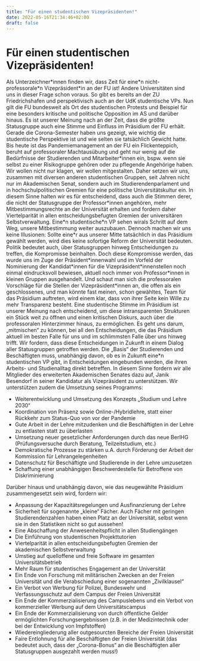 ```yaml
---
title: "Für einen studentischen Vizepräsidenten!"
date: 2022-05-16T21:34:46+02:00
draft: false
---
```


# Für einen studentischen Vizepräsidenten!

Als Unterzeichner\*innen finden wir, dass Zeit für eine\*n nicht-professorale\*n Vizepräsident\*in an der FU ist!
Andere Universitäten sind uns in dieser Frage schon voraus. So gibt es bereits an der ZU Friedrichshafen und perspektivisch auch an der UdK studentische VPs. Nun gilt die FU bundesweit als Ort des studentischen Protests und Beispiel für eine besonders kritische und politische Opposition im
AS und darüber hinaus. Es ist unserer Meinung nach an der Zeit, dass die größte Statusgruppe auch
eine Stimme und Einfluss im Präsidium der FU erhält.
Gerade die Corona-Semester haben uns gezeigt, wie wichtig die studentische Perspektive ist und wie
selten sie tatsächlich Gewicht hatte. Bis heute ist das Pandemiemanagement an der FU ein
Flickenteppich, beruht auf professoraler Machtausübung und geht nur wenig auf die Bedürfnisse der
Studierenden und Mitarbeiter\*innen ein, bspw. wenn sie selbst zu einer Risikogruppe gehören oder zu
pflegende Angehörige haben.
Wir wollen nicht nur klagen, wir wollen mitgestalten. Daher setzen wir uns, zusammen mit diversen
anderen studentischen Gruppen, seit Jahren nicht nur im Akademischen Senat, sondern auch im
Studierendenparlament und in hochschulpolitischen Gremien für eine politische Universitätskultur ein.
In diesem Sinne halten wir es für entscheidend, dass auch die Stimmen derer, die nicht der
Statusgruppe der Professor\*innen angehören, mehr Mitbestimmungsrechte an der Universität erhalten
und fordern daher Viertelparität in allen entscheidungsbefugten Gremien der universitären
Selbstverwaltung. Eine\*n studentische\*n VP sehen wirals Schritt auf dem Weg, unsere Mitbestimmung weiter auszubauen.
Dennoch machen wir uns keine Illusionen: Sollte eine\*r aus unserer Mitte tatsächlich in das Präsidium gewählt werden, wird dies keine sofortige Reform der Universität bedeuten. Politik bedeutet auch, über Statusgruppen hinweg Entscheidungen zu treffen, die Kompromisse beinhalten.
Doch diese Kompromisse werden, das wurde uns im Zuge der Präsident\*innenwahl und im Vorfeld der
Nominierung der Kandidat\*innen für die Vizepräsident\*innenstellen noch einmal eindrucksvoll bewiesen, aktuell noch immer von Professor\*innen in kleinen Gruppen ausgehandelt. Und schaut man sich die professoralen Vorschläge für die Stellen der Vizepräsident\*innen an, die offen als ein geschlossenes, und man könnte fast meinen, schon gewähltes, Team für das Präsidium auftreten, wird
einem klar, dass von ihrer Seite kein Wille zu mehr Transparenz besteht.
Eine studentische Stimme im Präsidium ist unserer Meinung nach entscheidend, um diese
intransparenten Strukturen ein Stück weit zu öffnen und einen kritischen Diskurs, auch über die
professoralen Hinterzimmer hinaus, zu ermöglichen. Es geht uns darum, „mitmischen“ zu können, bei
all den Entscheidungen, die das Präsidium aktuell im besten Falle für uns und im schlimmsten Falle
über uns hinweg trifft. Wir fordern, dass diese Entscheidungen in Zukunft in einem Dialog aller Statusgruppen getroffen werden. Die „Basis“ der Studierenden und Beschäftigten muss, unabhängig davon, ob es in Zukunft
eine\*n studentischen VP gibt, in Entscheidungen eingebunden werden, die ihren Arbeits- und Studienalltag direkt betreffen.
In diesem Sinne fordern wir alle Mitglieder des erweiterten Akademischen Senates dazu auf, Janik
Besendorf in seiner Kandidatur als Vizepräsident zu unterstützen. Wir unterstützen zudem die
Umsetzung seines Programms:
- Weiterentwicklung und Umsetzung des Konzepts „Studium und Lehre 2030“
- Koordination von Präsenz sowie Online-/Hybridlehre, statt einer Rückkehr zum Status-Quo
von vor der Pandemie
- Gute Arbeit in der Lehre mitzudenken und die Beschäftigten in der Lehre zu entlasten statt zu
überlasten
- Umsetzung neuer gesetzlicher Anforderungen durch das neue BerlHG (Prüfungsversuche
durch Beratung, Teilzeitstudium, etc.)
- Demokratische Prozesse zu stärken u.A. durch Förderung der Arbeit der Kommission für
Lehrangelegenheiten
- Datenschutz für Beschäftigte und Studierende in der Lehre umzusetzen
- Schaffung einer unabhängigen Beschwerdestelle für Betroffene von Diskriminierung

Darüber hinaus und unabhängig davon, wie das neugewählte Präsidium zusammengesetzt sein wird,
fordern wir:

- Anpassung der Kapazitätsregelungen und Ausfinanzierung der Lehre
- Sicherheit für sogenannte „kleine“ Fächer. Auch Fächer mit geringen Studierendenzahlen
haben einen Platz an der Universität, selbst wenn sie in den Statistiken nicht so gut aussehen!
- Eine Abschaffung der Anwesenheitspflicht in allen Studiengängen
- Die Einführung von studentischen Projekttutorien
- Viertelparität in allen entscheidungsbefugten Gremien der akademischen Selbstverwaltung
- Umstieg auf quelloffene und freie Software im gesamten Universitätsbetrieb
- Mehr Raum für studentisches Engagement an der Universität
- Ein Ende von Forschung mit militärischen Zwecken an der Freien Universität und die
Verabschiedung einer sogenannten „Zivilklausel“
- Ein Verbot von Werbung für Polizei, Bundeswehr und Verfassungsschutz auf dem Campus
der Freien Universität
- Ein Ende der Kommerzialisierung des Campuslebens und ein Verbot von kommerzieller
Werbung auf dem Universitätscampus
- Ein Ende der Kommerzialisierung von durch öffentliche Gelder ermöglichten
Forschungsergebnissen (z.B. in der Medizintechnik oder bei der Entwicklung von
Impfstoffen)
- Wiedereingliederung aller outgesourcten Bereiche der Freien Universität
- Faire Entlohnung für alle Beschäftigten der Freien Universität (das bedeutet auch, dass der „Corona-Bonus“ an die Beschäftigten aller Statusgruppen ausgezahlt werden muss!)


